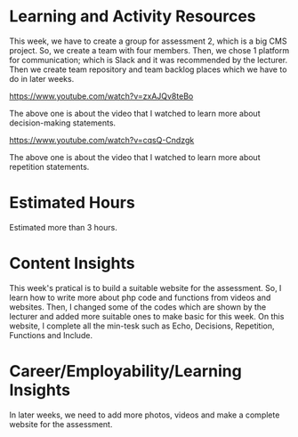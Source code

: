 # Learning and Activity Resources

This week, we have to create a group for assessment 2, which is a big CMS project. So, we create a team with four members.
Then, we chose 1 platform for communication; which is Slack and it was recommended by the lecturer. Then we create team repository and team backlog places which we have to do in later weeks.

https://www.youtube.com/watch?v=zxAJQv8teBo
 
The above one is about the video that I watched to learn more about decision-making statements.

 https://www.youtube.com/watch?v=cqsQ-Cndzgk

  The above one is about the video that I watched to learn more about repetition statements.

# Estimated Hours

Estimated more than 3 hours.

# Content Insights

This week's pratical is to build a suitable website for the assessment. So, I learn how to write more about php code and functions from videos and websites. Then, I changed some of the codes which are shown by the lecturer and added more suitable ones to make basic for this week. On this website, I complete all the min-tesk such as Echo, Decisions, Repetition, Functions and Include.

# Career/Employability/Learning Insights

In later weeks, we need to add more photos, videos and make a complete website for the assessment.
